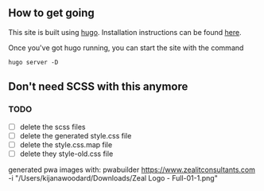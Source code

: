 ## How to get going

This site is built using [hugo](https://gohugo.io).  Installation instructions can be found [here](https://gohugo.io/getting-started/installing/).

Once you've got hugo running, you can start the site with the command

```
hugo server -D
```

## Don't need SCSS with this anymore

### TODO
- [ ] delete the scss files
- [ ] delete the generated style.css file
- [ ] delete the style.css.map file
- [ ] delete they style-old.css file

generated pwa images with: pwabuilder https://www.zealitconsultants.com -i "/Users/kijanawoodard/Downloads/Zeal Logo - Full-01-1.png"